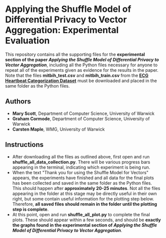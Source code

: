 # Applying the Shuffle Model of Differential Privacy to Vector Aggregation: Experimental Evaluation

This repository contains all the supporting files for the **experimental section of the paper _Applying the Shuffle Model of Differential Privacy to Vector Aggregation_**, including all the Python files necessary for anyone to repeat all of the experiments given as evidence for the results in the paper.
Note that the files **mitbih_test.csv** and **mitbih_train.csv** from the [**ECG Heartbeat Categorization Dataset**](https://www.kaggle.com/shayanfazeli/heartbeat) must be downloaded and placed in the same folder as the Python files.

## Authors

- **Mary Scott**, Department of Computer Science, University of Warwick
- **Graham Cormode**, Department of Computer Science, University of Warwick
- **Carsten Maple**, WMG, University of Warwick

## Instructions

- After downloading all the files as outlined above, first open and run **shuffle_all_data_collection.py**. There will be various progress bars appearing in the terminal, indicating which experiment is being run. 
- When the text "Thank you for using the Shuffle Model for Vectors" appears, the experiments have finished and all data for the final plots has been collected and saved in the same folder as the Python files. This should happen after **approximately 20-25 minutes**. Not all the files appearing in the folder at this stage may be directly useful in their own right, but some contain useful information for the plotting step below. Therefore, **all saved files should remain in the folder until the plotting step is complete**.
- At this point, open and run **shuffle_all_plot.py** to complete the final plots. These should appear within a few seconds, and should be **exactly the graphs found in the experimental section of _Applying the Shuffle Model of Differential Privacy to Vector Aggregation_**.

